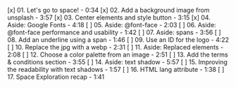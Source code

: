 [x] 01. Let's go to space! - 0:34
[x] 02. Add a background image from unsplash - 3:57
[x] 03. Center elements and style button - 3:15
[x] 04. Aside: Google Fonts - 4:18
[ ] 05. Aside: @font-face - 2:03
[ ] 06. Aside: @font-face performance and usability - 1:42
[ ] 07. Aside: spans - 3:56
[ ] 08. Add an underline using a span - 1:46
[ ] 09. Use an ID for the logo - 4:22
[ ] 10. Replace the jpg with a webp - 2:31
[ ] 11. Aside: Replaced elements - 2:08
[ ] 12. Choose a color palette from an image - 2:51
[ ] 13. Add the terms & conditions section - 3:55
[ ] 14. Aside: text shadow - 5:57
[ ] 15. Improving the readability with text shadows - 1:57
[ ] 16. HTML lang attribute - 1:38
[ ] 17. Space Exploration recap - 1:41